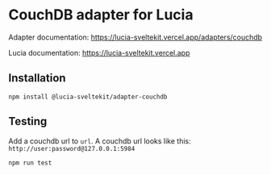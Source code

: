 # CouchDB adapter for Lucia

Adapter documentation: https://lucia-sveltekit.vercel.app/adapters/couchdb

Lucia documentation: https://lucia-sveltekit.vercel.app

## Installation

```
npm install @lucia-sveltekit/adapter-couchdb
```

## Testing

Add a couchdb url to `url`.
A couchdb url looks like this:
`http://user:password@127.0.0.1:5984`

```
npm run test
```
